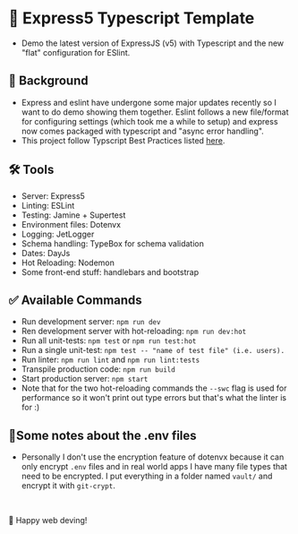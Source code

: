 # 🚀 Express5 Typescript Template
- Demo the latest version of ExpressJS (v5) with Typescript and the new "flat" configuration for ESlint.


## 📁 Background
- Express and eslint have undergone some major updates recently so I want to do demo showing them together. Eslint follows a new file/format for configuring settings (which took me a while to setup) and express now comes packaged with typescript and "async error handling".
- This project follow Typscript Best Practices listed <a href="https://github.com/seanpmaxwell/Typescript-Best-Practices">here</a>.


## 🛠️ Tools
- Server: Express5
- Linting: ESLint
- Testing: Jamine + Supertest
- Environment files: Dotenvx
- Logging: JetLogger
- Schema handling: TypeBox for schema validation
- Dates: DayJs
- Hot Reloading: Nodemon
- Some front-end stuff: handlebars and bootstrap


## ✅ Available Commands
- Run development server: `npm run dev`
- Ren development server with hot-reloading: `npm run dev:hot`
- Run all unit-tests: `npm test` or `npm run test:hot`
- Run a single unit-test: `npm test -- "name of test file" (i.e. users).`
- Run linter: `npm run lint` and `npm run lint:tests`
- Transpile production code: `npm run build`
- Start production server: `npm start`
- Note that for the two hot-reloading commands the `--swc` flag is used for performance so it won't print out type errors but that's what the linter is for :)


## 📃Some notes about the .env files
- Personally I don't use the encryption feature of dotenvx because it can only encrypt `.env` files and in real world apps I have many file types that need to be encrypted. I put everything in a folder named `vault/` and encrypt it with `git-crypt`. 
<br/>

🎉 Happy web deving!
